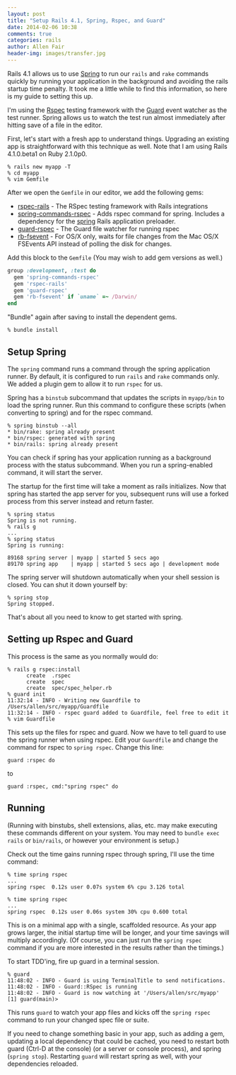 ```yaml
---
layout: post
title: "Setup Rails 4.1, Spring, Rspec, and Guard"
date: 2014-02-06 10:38
comments: true
categories: rails
author: Allen Fair
header-img: images/transfer.jpg
---
```


Rails 4.1 allows us to use [Spring](https://github.com/rails/spring)
to run our `rails` and `rake` commands quickly by running your
application in the background and avoiding the rails startup time
penalty. It took me a little while to find this information, so here is my
guide to setting this up.

I'm using the [Rspec](http://rspec.info/)
testing framework with the [Guard](https://github.com/guard/guard)
event watcher as the test runner. Spring allows us to watch the test run
almost immediately after hitting save of a file in the editor.

<!--more-->

First, let's start with a fresh app to understand things. Upgrading an
existing app is straightforward with this technique as well. Note that I
am using Rails 4.1.0.beta1 on Ruby 2.1.0p0.

```
% rails new myapp -T
% cd myapp
% vim Gemfile
```

After we open the `Gemfile` in our editor, we add the following gems:

  * [rspec-rails](http://rubygems.org/gems/rspec-rails) - The
    RSpec testing framework with Rails integrations
  * [spring-commands-rspec](http://rubygems.org/gems/spring-commands-rspec) - Adds rspec command for spring.
    Includes a dependency for the [spring](http://rubygems.org/gems/spring) Rails application preloader.
  * [guard-rspec](http://rubygems.org/gems/guard-rspec) - The Guard
    file watcher for running rspec
  * [rb-fsevent](http://rubygems.org/gems/rb-fsevent) - For OS/X only,
    waits for file changes from the Mac OS/X FSEvents API instead of
    polling the disk for changes.

Add this block to the `Gemfile` (You may wish to add gem versions as
well.)

```ruby
group :development, :test do
  gem 'spring-commands-rspec'
  gem 'rspec-rails'
  gem 'guard-rspec'
  gem 'rb-fsevent' if `uname` =~ /Darwin/
end
```

"Bundle" again after saving to install the dependent gems.

```
% bundle install
```

## Setup Spring

The `spring` command runs a command through the spring application
runner. By default, it is configured to run `rails` and `rake` commands
only. We added a plugin gem to allow it to run `rspec` for us.


Spring has a `binstub` subcommand that updates the scripts in `myapp/bin`
to load the spring runner. Run this command to configure these scripts
(when converting to spring) and for the rspec command.

```
% spring binstub --all
* bin/rake: spring already present
* bin/rspec: generated with spring
* bin/rails: spring already present
```

You can check if spring has your application running as a background
process with the status subcommand. When you run a spring-enabled
command, it will start the server.

The startup for the first time will take a moment as rails initializes.
Now that spring has started the app server for you, subsequent runs will
use a forked process from this server instead and return faster.

```
% spring status
Spring is not running.
% rails g
...
% spring status
Spring is running:

89168 spring server | myapp | started 5 secs ago
89170 spring app    | myapp | started 5 secs ago | development mode
```

The spring server will shutdown automatically when your shell session is
closed. You can shut it down yourself by:

```
% spring stop
Spring stopped.
```

That's about all you need to know to get started with spring.

## Setting up Rspec and Guard

This process is the same as you normally would do:

```
% rails g rspec:install
      create  .rspec
      create  spec
      create  spec/spec_helper.rb
% guard init
11:32:14 - INFO - Writing new Guardfile to /Users/allen/src/myapp/Guardfile
11:32:14 - INFO - rspec guard added to Guardfile, feel free to edit it
% vim Guardfile
```

This sets up the files for rspec and guard. Now we have to tell guard to
use the spring runner when using rspec. Edit your `Guardfile` and change
the command for rspec to `spring rspec`. Change this line:

```
guard :rspec do
```

to 

```
guard :rspec, cmd:"spring rspec" do
```

## Running 

(Running with binstubs, shell extensions, alias, etc. may make executing
these commands different on your system. You may need to `bundle exec
rails` or `bin/rails`, or however your environment is setup.)

Check out the time gains running rspec through spring, I'll use the time
command:

```
% time spring rspec
...
spring rspec  0.12s user 0.07s system 6% cpu 3.126 total

% time spring rspec
...
spring rspec  0.12s user 0.06s system 30% cpu 0.600 total
```

This is on a minimal app with a single, scaffolded resource. As your app
grows larger, the initial startup time will be longer, and your time
savings will multiply accordingly.  (Of course, you can just run the 
`spring rspec` command if you are more
interested in the results rather than the timings.)

To start TDD'ing, fire up guard in a terminal session.

```
% guard
11:48:02 - INFO - Guard is using TerminalTitle to send notifications.
11:48:02 - INFO - Guard::RSpec is running
11:48:02 - INFO - Guard is now watching at '/Users/allen/src/myapp'
[1] guard(main)>
```

This runs `guard` to watch your app files and kicks off the `spring
rspec` command to run your changed spec file or suite.

If you need to change something basic in your app, such as adding a gem,
updating a local dependency that could be cached, you need to restart
both guard (Ctrl-D at the console) (or a server or console process), 
and spring (`spring stop`). Restarting
`guard` will restart spring as well, with your dependencies reloaded.
